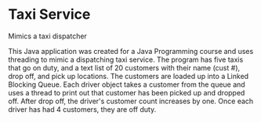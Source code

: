 # Taxi Service
Mimics a taxi dispatcher 

This Java application was created for a Java Programming course and uses threading to mimic a dispatching taxi service. The program has five taxis that go on duty, and a text list of 20 customers with their name (cust #), drop off, and pick up locations. The customers are loaded up into a Linked Blocking Queue. Each driver object takes a customer from the queue and uses a thread to print out that customer has been picked up and dropped off. After drop off, the driver's customer count increases by one. Once each driver has had 4 customers, they are off duty.

